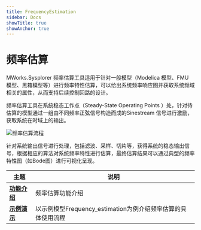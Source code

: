 ```yaml
---
title: FrequencyEstimation
sidebar: Docs
showTitle: true
showAnchor: true
---
```

# 频率估算

MWorks.Sysplorer 频率估算工具适用于针对一般模型（Modelica 模型、FMU 模型、黑箱模型等）进行频率特性估算，可以给出系统频率响应图并获取系统频域相关的属性，从而支持后续控制回路的设计。

频率估算工具在系统稳态工作点（Steady-State Operating Points ）处，针对待估算的模型通过一组由不同频率正弦信号构造而成的Sinestream 信号进行激励，获取系统在时域上的输出。

![频率估算流程](FrequencyEstimation.assets/image001-1600681731578.png)

针对系统输出信号进行处理，包括滤波、采样、切片等，获得系统的稳态输出信号，根据相应的算法对系统频率特性进行估算，最终估算结果可以通过典型的频率特性图（如Bode图）进行可视化呈现。

| 主题                                                         | 说明                                                         |
| ------------------------------------------------------------ | ------------------------------------------------------------ |
| **[功能介绍](#/forthExample/FrequencyEstimation/Introduction)** | 频率估算功能介绍                                             |
| **[示例演示](#/forthExample/FrequencyEstimation/Samples)**   | 以示例模型Frequency_estimation为例介绍频率估算的具体使用流程 |

